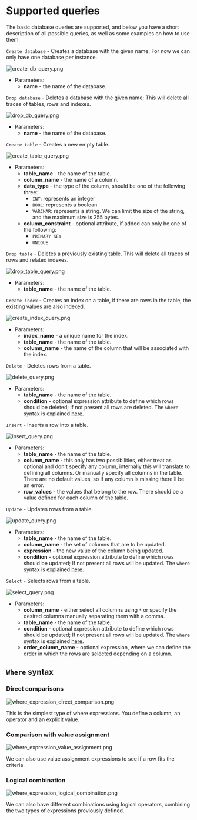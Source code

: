 # Supported queries

The basic database queries are supported, and below you have a short description of all possible queries, as well as
some examples on how to use them:

`Create database` - Creates a database with the given name; For now we can only have one database per instance.

![create_db_query.png](assets/create_db_query.png)

- Parameters:
    - **name** - the name of the database.

`Drop database` - Deletes a database with the given name; This will delete all traces of tables, rows and indexes.

![drop_db_query.png](assets/drop_db_query.png)

- Parameters:
    - **name** - the name of the database.

`Create table` - Creates a new empty table.

![create_table_query.png](assets/create_table_query.png)

- Parameters:
    - **table_name** - the name of the table.
    - **column_name** - the name of a column.
    - **data_type** - the type of the column, should be one of the following three:
        - `INT`: represents an integer
        - `BOOL`: represents a boolean
        - `VARCHAR`: represents a string. We can limit the size of the string, and the maximum size is 255 bytes.
    - **column_constraint** - optional attribute, if added can only be one of the following:
        - `PRIMARY KEY`
        - `UNIQUE`

`Drop table` - Deletes a previously existing table. This will delete all traces of rows and related indexes.

![drop_table_query.png](assets/drop_table_query.png)

- Parameters:
    - **table_name** - the name of the table.

`Create index` - Creates an index on a table, if there are rows in the table, the existing values are also indexed.

![create_index_query.png](assets/create_index_query.png)

- Parameters:
    - **index_name** - a unique name for the index.
    - **table_name** - the name of the table.
    - **column_name** - the name of the column that will be associated with the index.

`Delete` - Deletes rows from a table.

![delete_query.png](assets/delete_query.png)

- Parameters:
    - **table_name** - the name of the table.
    - **condition** - optional expression attribute to define which rows should be deleted; If not present all rows are
      deleted. The `where` syntax is explained [here](#where-syntax).

`Insert` - Inserts a row into a table.

![insert_query.png](assets/insert_query.png)

- Parameters:
    - **table_name** - the name of the table.
    - **column_name** - this only has two possibilities, either treat as optional and don't specify any column,
      internally this will translate to defining all columns. Or manually specify all columns in the table. There are no
      default values, so if any column is missing there'll be an error.
    - **row_values** - the values that belong to the row. There should be a value defined for each column of the table.

`Update` - Updates rows from a table.

![update_query.png](assets/update_query.png)

- Parameters:
    - **table_name** - the name of the table.
    - **column_name** - the set of columns that are to be updated.
    - **expression** - the new value of the column being updated.
    - **condition** - optional expression attribute to define which rows should be updated; If not present all rows will
      be updated. The `where` syntax is explained [here](#where-syntax).

`Select` - Selects rows from a table.

![select_query.png](assets/select_query.png)

- Parameters:
    - **column_name** - either select all columns using `*` or specify the desired columns manually separating them
      with a comma.
    - **table_name** - the name of the table.
    - **condition** - optional expression attribute to define which rows should be updated; If not present all rows will
      be updated. The `where` syntax is explained [here](#where-syntax).
    - **order_column_name** - optional expression, where we can define the order in which the rows are selected
      depending on a column.

## `Where` syntax

### Direct comparisons

![where_expression_direct_comparison.png](assets/where_expression_direct_comparison.png)

This is the simplest type of where expressions. You define a column, an operator and an explicit value.

### Comparison with value assignment

![where_expression_value_assignment.png](assets/where_expression_value_assignment.png)

We can also use value assignment expressions to see if a row fits the criteria.

### Logical combination

![where_expression_logical_combination.png](assets/where_expression_logical_combination.png)

We can also have different combinations using logical operators, combining the two types of expressions previously
defined.